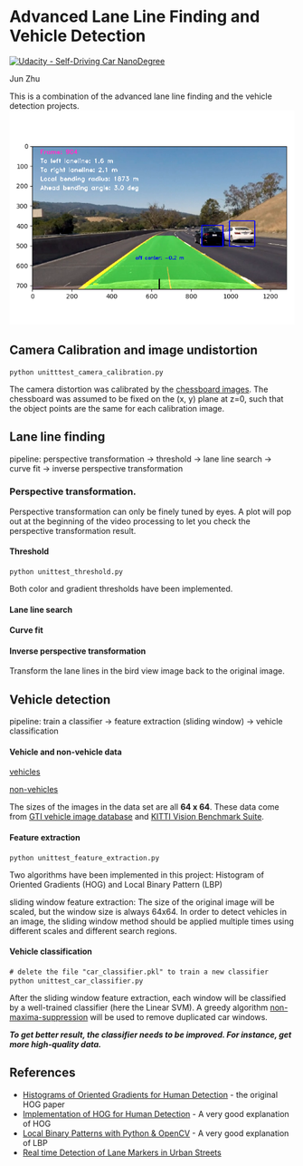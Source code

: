 # Advanced Lane Line Finding and Vehicle Detection

[![Udacity - Self-Driving Car NanoDegree](https://s3.amazonaws.com/udacity-sdc/github/shield-carnd.svg)](http://www.udacity.com/drive)

Jun Zhu

This is a combination of the advanced lane line finding and the vehicle detection projects.
![alt text](highlight-1.png)


## Camera Calibration and image undistortion 

```
python unitttest_camera_calibration.py
```

The camera distortion was calibrated by the [chessboard images](./camera_cal/). The chessboard was assumed to be fixed on the (x, y) plane at z=0, such that the object points are the same for each calibration image.


## Lane line finding

pipeline: perspective transformation -> threshold -> lane line search -> curve fit -> inverse perspective transformation

### Perspective transformation.

Perspective transformation can only be finely tuned by eyes. A plot will pop out at the beginning of the video processing to let you check the perspective transformation result.


#### Threshold

```
python unittest_threshold.py
```

Both color and gradient thresholds have been implemented.

#### Lane line search



#### Curve fit



#### Inverse perspective transformation

Transform the lane lines in the bird view image back to the original image.

## Vehicle detection

pipeline: train a classifier -> feature extraction (sliding window) -> vehicle classification

#### Vehicle and non-vehicle data

[vehicles](https://s3.amazonaws.com/udacity-sdc/Vehicle_Tracking/vehicles.zip)

[non-vehicles](https://s3.amazonaws.com/udacity-sdc/Vehicle_Tracking/non-vehicles.zip) 

The sizes of the images in the data set are all **64 x 64**. These data come from [GTI vehicle image database](http://www.gti.ssr.upm.es/data/Vehicle_database.html) and [KITTI Vision Benchmark Suite](http://www.cvlibs.net/datasets/kitti/).

#### Feature extraction

```
python unittest_feature_extraction.py
```

 Two algorithms have been implemented in this project: Histogram of Oriented Gradients (HOG) and Local Binary Pattern (LBP) 

sliding window feature extraction: The size of the original image will be scaled, but the window size is always 64x64. In order to detect vehicles in an image, the sliding window method should be applied multiple times using different scales and different search regions.

#### Vehicle classification

```
# delete the file "car_classifier.pkl" to train a new classifier
python unittest_car_classifier.py
```

After the sliding window feature extraction, each window will be classified by a well-trained classifier (here the Linear SVM). A greedy algorithm [non-maxima-suppression](http://www.pyimagesearch.com/2015/02/16/faster-non-maximum-suppression-python/) will be used to remove duplicated car windows.

***To get better result, the classifier needs to be improved. For instance, get more high-quality data.***

## References

- [Histograms of Oriented Gradients for Human Detection](http://www.csd.uwo.ca/~olga/Courses/Fall2009/9840/Papers/DalalTriggsCVPR05.pdf) - the original HOG paper
- [Implementation of HOG for Human Detection](http://www.geocities.ws/talh_davidc/#cst_extract) - A very good explanation of HOG
- [Local Binary Patterns with Python & OpenCV](http://www.pyimagesearch.com/2015/12/07/local-binary-patterns-with-python-opencv) - A very good explanation of LBP
- [Real time Detection of Lane Markers in Urban Streets](https://arxiv.org/abs/1411.7113)